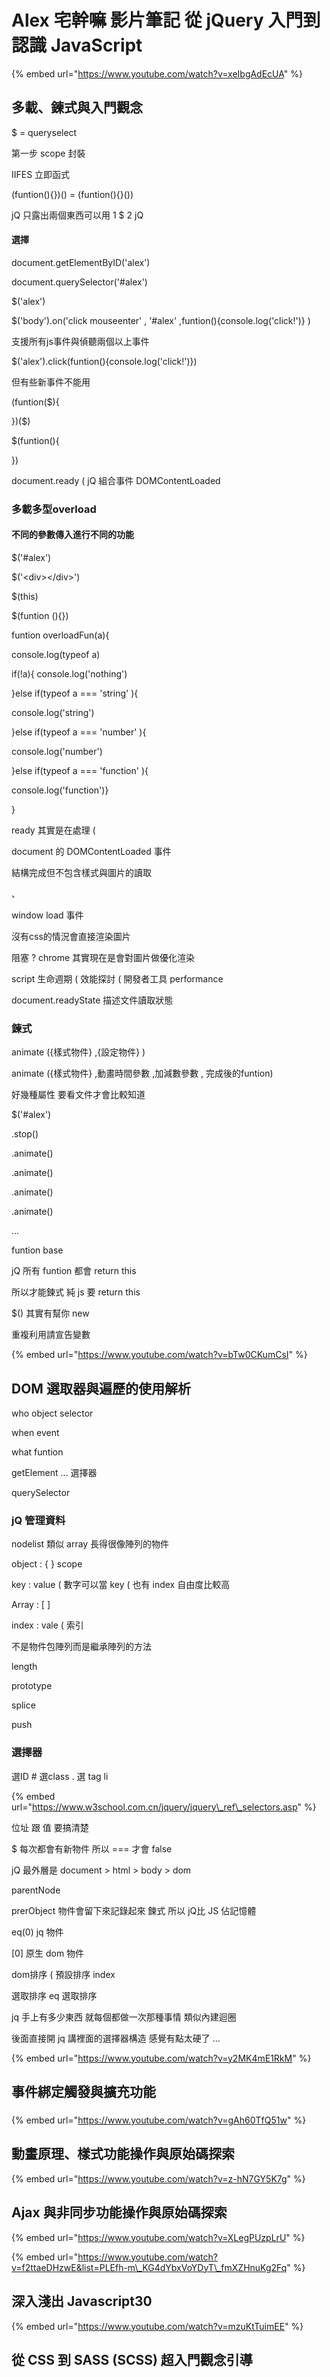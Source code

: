 # Alex 宅幹嘛 影片筆記 從 jQuery 入門到認識 JavaScript

{% embed url="https://www.youtube.com/watch?v=xeIbgAdEcUA" %}

## 多載、鍊式與入門觀念

$ = queryselect

第一步 scope 封裝

IIFES 立即函式

\(funtion\(\){}\)\(\) = \(funtion\(\){}\(\)\)

jQ 只露出兩個東西可以用 1 $ 2 jQ



#### 選擇

document.getElementByID\('alex'\)

document.querySelector\('\#alex'\)

$\('alex'\)



$\('body'\).on\('click mouseenter' , '\#alex' ,funtion\(\){console.log\('click!'\)} \)  

支援所有js事件與偵聽兩個以上事件

$\('alex'\).click\(funtion\(\){console.log\('click!'\)}\)   

但有些新事件不能用



\(funtion\($\){

}\)\($\)



$\(funtion\(\){

}\)



document.ready     \(  jQ 組合事件 DOMContentLoaded

### 多載多型overload 

#### 不同的參數傳入進行不同的功能



$\('\#alex'\)

$\('&lt;div&gt;&lt;/div&gt;'\)

$\(this\)

$\(funtion \(\){}\)



funtion overloadFun\(a\){

console.log\(typeof a\)

if\(!a\){ console.log\('nothing'\)

}else if\(typeof a === 'string' \){

console.log\('string'\)

}else if\(typeof a === 'number' \){

console.log\('number'\)

}else if\(typeof a === 'function' \){

console.log\('function'\)}

}





ready 其實是在處理 \( 

document 的 DOMContentLoaded 事件

結構完成但不包含樣式與圖片的讀取

、

window load  事件

沒有css的情況會直接渲染圖片



阻塞 ?  chrome 其實現在是會對圖片做優化渲染



script 生命週期 \( 效能探討 \( 開發者工具 performance



document.readyState  描述文件讀取狀態







### 鍊式

animate \({樣式物件} ,{設定物件} \)

animate \({樣式物件} ,動畫時間參數 ,加減數參數 , 完成後的funtion\)

好幾種屬性 要看文件才會比較知道



$\('\#alex'\)

.stop\(\)

.animate\(\)

.animate\(\)

.animate\(\)

.animate\(\)

...





funtion base



jQ 所有 funtion 都會 return this 

所以才能鍊式 純 js 要 return this



$\(\) 其實有幫你 new



重複利用請宣告變數







{% embed url="https://www.youtube.com/watch?v=bTw0CKumCsI" %}

## DOM 選取器與遍歷的使用解析

who object selector

when event

what funtion



getElement ... 選擇器

querySelector







### jQ 管理資料



nodelist   類似 array  長得很像陣列的物件



object : { } scope

key : value     \(    數字可以當 key   \( 也有 index 自由度比較高

Array : \[ \]

index : vale   \(    索引



不是物件包陣列而是繼承陣列的方法



length

prototype

splice

push







### 選擇器

選ID  \#     選class  .       選 tag li

{% embed url="https://www.w3school.com.cn/jquery/jquery\_ref\_selectors.asp" %}





位址 跟 值 要搞清楚

$ 每次都會有新物件 所以  === 才會 false





jQ 最外層是 document &gt; html &gt; body &gt; dom

parentNode





prerObject  物件會留下來記錄起來 鍊式 所以 jQ比 JS 佔記憶體





eq\(0\)  jq 物件

\[0\]  原生 dom 物件



dom排序   \(   預設排序    index

選取排序    eq 選取排序

jq 手上有多少東西 就每個都做一次那種事情 類似內建迴圈





後面直接開 jq 講裡面的選擇器構造 感覺有點太硬了 ...





















{% embed url="https://www.youtube.com/watch?v=y2MK4mE1RkM" %}

## 事件綁定觸發與擴充功能

### 













{% embed url="https://www.youtube.com/watch?v=gAh60TfQ51w" %}



## 動畫原理、樣式功能操作與原始碼探索







{% embed url="https://www.youtube.com/watch?v=z-hN7GY5K7g" %}

## Ajax 與非同步功能操作與原始碼探索









{% embed url="https://www.youtube.com/watch?v=XLegPUzpLrU" %}





{% embed url="https://www.youtube.com/watch?v=f2ttaeDHzwE&list=PLEfh-m\_KG4dYbxVoYDyT\_fmXZHnuKg2Fq" %}

##  深入淺出 Javascript30









{% embed url="https://www.youtube.com/watch?v=mzuKtTuimEE" %}

## 從 CSS 到 SASS \(SCSS\) 超入門觀念引導








